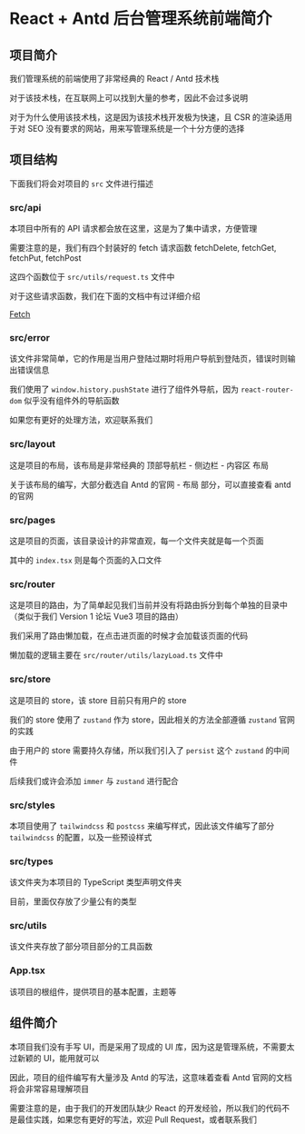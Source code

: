 # React + Antd 后台管理系统前端简介

## 项目简介

我们管理系统的前端使用了非常经典的 React / Antd 技术栈

对于该技术栈，在互联网上可以找到大量的参考，因此不会过多说明

对于为什么使用该技术栈，这是因为该技术栈开发极为快速，且 CSR 的渲染适用于对 SEO 没有要求的网站，用来写管理系统是一个十分方便的选择

## 项目结构

下面我们将会对项目的 `src` 文件进行描述

### src/api

本项目中所有的 API 请求都会放在这里，这是为了集中请求，方便管理

需要注意的是，我们有四个封装好的 fetch 请求函数 fetchDelete, fetchGet, fetchPut, fetchPost

这四个函数位于 `src/utils/request.ts` 文件中

对于这些请求函数，我们在下面的文档中有过详细介绍

[Fetch](/kun-visualnovel-docs/v1/frontend/fetch)

### src/error

该文件非常简单，它的作用是当用户登陆过期时将用户导航到登陆页，错误时则输出错误信息

我们使用了 `window.history.pushState` 进行了组件外导航，因为 `react-router-dom` 似乎没有组件外的导航函数

如果您有更好的处理方法，欢迎联系我们

### src/layout

这是项目的布局，该布局是非常经典的 顶部导航栏 - 侧边栏 - 内容区 布局

关于该布局的编写，大部分截选自 Antd 的官网 - 布局 部分，可以直接查看 antd 的官网

### src/pages

这是项目的页面，该目录设计的非常直观，每一个文件夹就是每一个页面

其中的 `index.tsx` 则是每个页面的入口文件

### src/router

这是项目的路由，为了简单起见我们当前并没有将路由拆分到每个单独的目录中（类似于我们 Version 1 论坛 Vue3 项目的路由）

我们采用了路由懒加载，在点击进页面的时候才会加载该页面的代码

懒加载的逻辑主要在 `src/router/utils/lazyLoad.ts` 文件中

### src/store

这是项目的 store，该 store 目前只有用户的 store

我们的 store 使用了 `zustand` 作为 store，因此相关的方法全部遵循 `zustand` 官网的实践

由于用户的 store 需要持久存储，所以我们引入了 `persist` 这个 `zustand` 的中间件

后续我们或许会添加 `immer` 与 `zustand` 进行配合

### src/styles

本项目使用了 `tailwindcss` 和 `postcss` 来编写样式，因此该文件编写了部分 `tailwindcss` 的配置，以及一些预设样式

### src/types

该文件夹为本项目的 TypeScript 类型声明文件夹

目前，里面仅存放了少量公有的类型

### src/utils

该文件夹存放了部分项目部分的工具函数

### App.tsx

该项目的根组件，提供项目的基本配置，主题等

## 组件简介

本项目我们没有手写 UI，而是采用了现成的 UI 库，因为这是管理系统，不需要太过新颖的 UI，能用就可以

因此，项目的组件编写有大量涉及 Antd 的写法，这意味着查看 Antd 官网的文档将会非常容易理解项目

需要注意的是，由于我们的开发团队缺少 React 的开发经验，所以我们的代码不是最佳实践，如果您有更好的写法，欢迎 Pull Request，或者联系我们
